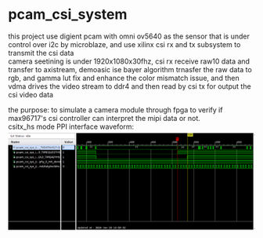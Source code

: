 # pcam_csi_system
this project use digient pcam with omni ov5640 as the sensor that is under control over i2c by microblaze, and use xilinx csi rx and tx subsystem to transmit the csi data  
camera seetining is under 1920x1080x30fhz, csi rx receive raw10 data and transfer to axistream, demoasic ise bayer algorithm trnasfer the raw data to rgb, and gamma lut fix and enhance the color mismatch issue, and then vdma drives the video stream to ddr4 and then read by csi tx for output the csi video data  


the purpose: to simulate a camera module through fpga to verify if max96717's csi controller can interpret the mipi data or not.  
csitx_hs mode PPI interface waveform:  
![alt text](https://github.com/joshuahwfwEE/pcam_csi_system/blob/main/csitx_hs_ila.png?raw=true)  
